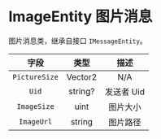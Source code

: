 # ImageEntity 图片消息

图片消息类，继承自接口 `IMessageEntity`。

|     字段      |  类型   |    描述    |
| :-----------: | :-----: | :--------: |
| `PictureSize` | Vector2 |    N/A     |
|     `Uid`     | string? | 发送者 Uid |
|  `ImageSize`  |  uint   |  图片大小  |
|  `ImageUrl`   | string  |  图片路径  |
